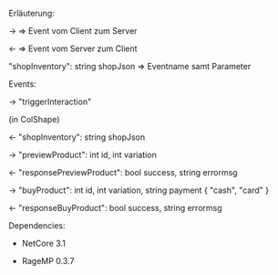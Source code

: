 Erläuterung:

-> => Event vom Client zum Server

<- => Event vom Server zum Client

"shopInventory": string shopJson => Eventname samt Parameter

Events:

-> "triggerInteraction"

(in ColShape)

<- "shopInventory": string shopJson





-> "previewProduct": int id, int variation

<- "responsePreviewProduct": bool success, string errormsg



-> "buyProduct": int id, int variation, string payment { "cash", "card" }

<- "responseBuyProduct": bool success, string errormsg





Dependencies:

- NetCore 3.1

- RageMP 0.3.7